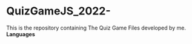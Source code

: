 # QuizGameJS_2022-
This is the repository containing The Quiz Game Files developed by me.
**Languages**

